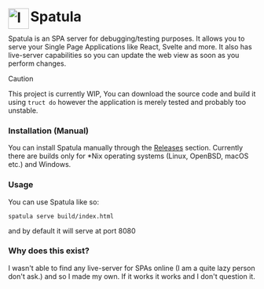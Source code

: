 <h1>Spatula<img align="left" width="42" height="42" alt="logo" src="https://github.com/user-attachments/assets/2c63d386-3582-4d22-b63c-7aaadf88ac6c" /></h1>

Spatula is an SPA server for debugging/testing purposes. It allows you to serve your Single Page Applications like React, Svelte and more. It also has live-server capabilities so you can update the web view as soon as you perform changes.

> [!CAUTION]
> This project is currently WIP, You can download the source code and build it using `truct do` however the application is merely tested and probably too unstable.

### Installation (Manual)
You can install Spatula manually through the [Releases](https://github.com/neotesk/spatula/releases)
section. Currently there are builds only for *Nix operating systems (Linux, OpenBSD, macOS etc.)
and Windows.

### Usage
You can use Spatula like so:
```
spatula serve build/index.html
```
and by default it will serve at port 8080

### Why does this exist?
I wasn't able to find any live-server for SPAs online (I am a quite lazy person don't ask.) and so I made my own. If it works it works and I don't question it.